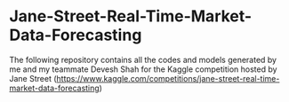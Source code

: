 # Jane-Street-Real-Time-Market-Data-Forecasting
The following repository contains all the codes and models generated by me and my teammate Devesh Shah for the Kaggle competition hosted by Jane Street (https://www.kaggle.com/competitions/jane-street-real-time-market-data-forecasting)
